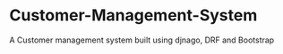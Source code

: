 
# Customer-Management-System

A Customer management system built using djnago, DRF and Bootstrap


